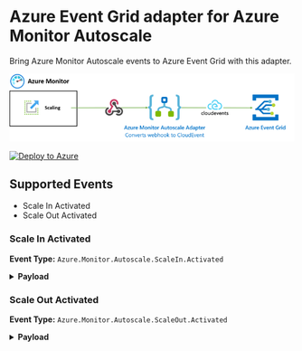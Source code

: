# Azure Event Grid adapter for Azure Monitor Autoscale

Bring Azure Monitor Autoscale events to Azure Event Grid with this adapter.

![](./media/overview.png)

[![Deploy to Azure](https://aka.ms/deploytoazurebutton)](https://portal.azure.com/#create/Microsoft.Template/uri/https%3A%2F%2Fraw.githubusercontent.com%2Ftomkerkhove%2Fazure-monitor-autoscale-to-event-grid-adapter%2Fmain%2Fdeploy%2Fazuredeploy.json%3Ftoken%3DABBE6P7H5UGZSWVS67TSABTAFQL46)

## Supported Events

- Scale In Activated
- Scale Out Activated

### Scale In Activated

**Event Type:** `Azure.Monitor.Autoscale.ScaleIn.Activated`

<details>
<summary><b>Payload</b></summary>

```json
{
    "specversion": "1.0",
    "type": "Azure.Monitor.Autoscale.ScaleIn.Activated",
    "id": "A234-1234-1234",
    "subject": "/autoscalesettings/{autoscale-rule-name}",
    "source": "azure-monitor-autoscale-to-event-grid-adapter",
    "time": "2018-04-05T17:31:00Z",
    "datacontenttype": "application/json",
    "data": {
        "name": "{autoscale-rule-name}",
        "details": "Autoscale successfully started scale operation for resource '{resource-name}' from capacity '2' to capacity '1'",
        "capacity": {
            "new": 1,
            "old": 2
        },
        "scaleTarget": {
            "subscriptionId": "{subscription-id}",
            "resourceGroupName": "{resource-group-name}",
            "resource": {
                "id": "/subscriptions/{subscription-id}/resourceGroups/{resource-group-name}/providers/{resource-type}/{resource-name}",
                "type": "{resource-type}",
                "name": "{resource-name}",
                "region": "{region-name}",
                "portalLink": "https://portal.azure.com/#resource/subscriptions/{subscription-id}/resourceGroups/{resource-group-name}/providers/{resource-type}/{resource-name}"
            }
        }
    }
}
```

</details>

### Scale Out Activated

**Event Type:** `Azure.Monitor.Autoscale.ScaleOut.Activated`

<details>
<summary><b>Payload</b></summary>

```json
{
    "specversion": "1.0",
    "type": "Azure.Monitor.Autoscale.ScaleOut.Activated",
    "id": "A234-1234-1234",
    "subject": "/autoscalesettings/{autoscale-rule-name}",
    "source": "azure-monitor-autoscale-to-event-grid-adapter",
    "time": "2018-04-05T17:31:00Z",
    "datacontenttype": "application/json",
    "data": {
        "name": "{autoscale-rule-name}",
        "details": "Autoscale successfully started scale operation for resource '{resource-name}' from capacity '1' to capacity '2'",
        "capacity": {
            "new": 2,
            "old": 1
        },
        "scaleTarget": {
            "subscriptionId": "{subscription-id}",
            "resourceGroupName": "{resource-group-name}",
            "resource": {
                "id": "/subscriptions/{subscription-id}/resourceGroups/{resource-group-name}/providers/{resource-type}/{resource-name}",
                "type": "{resource-type}",
                "name": "{resource-name}",
                "region": "{region-name}",
                "portalLink": "https://portal.azure.com/#resource/subscriptions/{subscription-id}/resourceGroups/{resource-group-name}/providers/{resource-type}/{resource-name}"
            }
        }
    }
}
```

</details>
